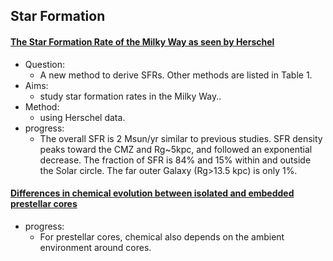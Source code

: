 ## Star Formation

#### [The Star Formation Rate of the Milky Way as seen by Herschel](https://arxiv.org/abs/2211.05573)
- Question: 
	- A new method to derive SFRs. Other methods are listed in Table 1.
- Aims: 
	- study star formation rates in the Milky Way..
- Method:
	- using Herschel data.
- progress: 
	- The overall SFR is 2 Msun/yr similar to previous studies. SFR density peaks toward the CMZ and Rg~5kpc, and followed an exponential decrease. The fraction of SFR is 84% and 15% within and outside the Solar circle. The far outer Galaxy (Rg>13.5 kpc) is only 1%. 


#### [Differences in chemical evolution between isolated and embedded prestellar cores](https://arxiv.org/abs/2211.12529)
- progress:
	- For prestellar cores, chemical also depends on the ambient environment around cores. 